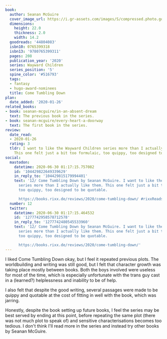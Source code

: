 ```yaml
---
book:
  author: Seanan McGuire
  cover_image_url: https://i.gr-assets.com/images/S/compressed.photo.goodreads.com/books/1556543251l/44804083.jpg
  dimensions:
    height: 22.0
    thickness: 2.0
    width: 14.2
  goodreads: '44804083'
  isbn10: 0765399318
  isbn13: '9780765399311'
  pages: 208
  publication_year: '2020'
  series: Wayward Children
  series_position: '5'
  spine_color: '#516793'
  tags:
  - fantasy
  - hugo-award-nominees
  title: Come Tumbling Down
plan:
  date_added: '2020-01-26'
related_books:
- book: seanan-mcguire/in-an-absent-dream
  text: The previous book in the series.
- book: seanan-mcguire/every-heart-a-doorway
  text: The first book in the series.
review:
  date_read:
  - 2020-01-26
  rating: 3
  tldr: I want to like the Wayward Children series more than I actually like them.
    This one felt just a bit too formulaic, too quippy, too designed to be quotable.
social:
  mastodon:
    datetime: 2020-06-30 01:17:15.757082
    id: '104429822649339629'
    in_reply_to: '104429815179994401'
    text: '12/ Come Tumbling Down by Seanan McGuire. I want to like the Wayward Children
      series more than I actually like them. This one felt just a bit too formulaic,
      too quippy, too designed to be quotable.

      https://books.rixx.de/reviews/2020/come-tumbling-down/ #rixxReads'
  number: 12
  twitter:
    datetime: 2020-06-30 01:17:15.464532
    id: '1277742958578712578'
    in_reply_to: '1277742480545533960'
    text: '12/ Come Tumbling Down by Seanan McGuire. I want to like the Wayward Children
      series more than I actually like them. This one felt just a bit too formulaic,
      too quippy, too designed to be quotable.

      https://books.rixx.de/reviews/2020/come-tumbling-down/'
---
```


I liked Come Tumbling Down okay, but I feel it repeated previous plots. The worldbuilding and writing was still
good, but I felt that character growth was taking place mostly between books. Both the boys involved were useless
for most of the time, which is especially unfortunate with the trans guy cast in a (learned?) helplessness and inability
to be of help.

I also felt that despite the good writing, several passages were made to be quippy and quotable at the cost of fitting
in well with the book, which was jarring.

Honestly, despite the book setting up future books, I feel the series may be best served by ending at this point, before
repeating the same plot (there was not much plot to speak of) and sensitive characterisations becomes too tedious. I
don't think I'll read more in the series and instead try other books by Seanan McGuire.
